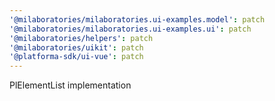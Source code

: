 ```yaml
---
'@milaboratories/milaboratories.ui-examples.model': patch
'@milaboratories/milaboratories.ui-examples.ui': patch
'@milaboratories/helpers': patch
'@milaboratories/uikit': patch
'@platforma-sdk/ui-vue': patch
---
```


PlElementList implementation
